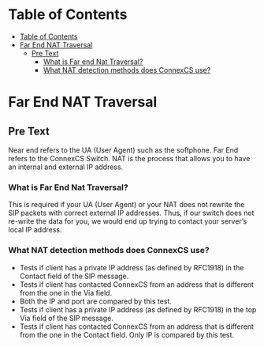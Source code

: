 # Table of Contents

* [Table of Contents](#table-of-contents)
* [Far End NAT Traversal](#far-end-nat-traversal)
  * [Pre Text](#pre-text)
    * [What is Far end Nat Traversal?](#what-is-far-end-nat-traversal)
    * [What NAT detection methods does ConnexCS use?](#what-nat-detection-methods-does-connexcs-use)

# Far End NAT Traversal

## Pre Text

Near end refers to the UA (User Agent) such as the softphone. Far End refers to the ConnexCS Switch.
NAT is the process that allows you to have an internal and external IP address.

### What is Far End Nat Traversal?

This is required if your UA (User Agent) or your NAT does not rewrite the SIP packets with correct external IP addresses. Thus, if our switch does not re-write the data for you, we would end up trying to contact your server’s local IP address.

### What NAT detection methods does ConnexCS use?

* Tests if client has a private IP address (as defined by RFC1918) in the Contact field of the SIP message.
* Tests if client has contacted ConnexCS from an address that is different from the one in the Via field. 
* Both the IP and port are compared by this test.
* Tests if client has a private IP address (as defined by RFC1918) in the top Via field of the SIP message.
* Tests if client has contacted ConnexCS from an address that is different from the one in the Contact field. Only IP is compared by this test.
